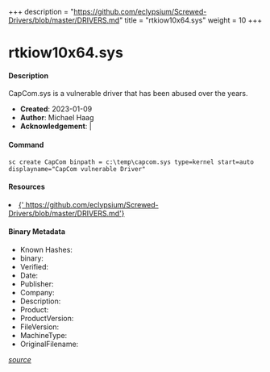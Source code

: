 +++
description = "https://github.com/eclypsium/Screwed-Drivers/blob/master/DRIVERS.md"
title = "rtkiow10x64.sys"
weight = 10
+++

# rtkiow10x64.sys

#### Description

CapCom.sys is a vulnerable driver that has been abused over the years.

- **Created**: 2023-01-09
- **Author**: Michael Haag
- **Acknowledgement**:  | [](https://twitter.com/)

#### Command

```
sc create CapCom binpath = c:\temp\capcom.sys type=kernel start=auto displayname="CapCom vulnerable Driver"
```

#### Resources


<li><a href="{&#39; https://github.com/eclypsium/Screwed-Drivers/blob/master/DRIVERS.md&#39;}">{&#39; https://github.com/eclypsium/Screwed-Drivers/blob/master/DRIVERS.md&#39;}</a></li>





#### Binary Metadata

- Known Hashes: [](https://www.virustotal.com/gui/file/) 
- binary: 
- Verified: 
- Date: 
- Publisher: 
- Company: 
- Description: 
- Product: 
- ProductVersion: 
- FileVersion: 
- MachineType: 
- OriginalFilename: 

[*source*](https://github.com/magicsword-io/LOLDrivers/tree/main/yaml/rtkiow10x64.sys.yml)